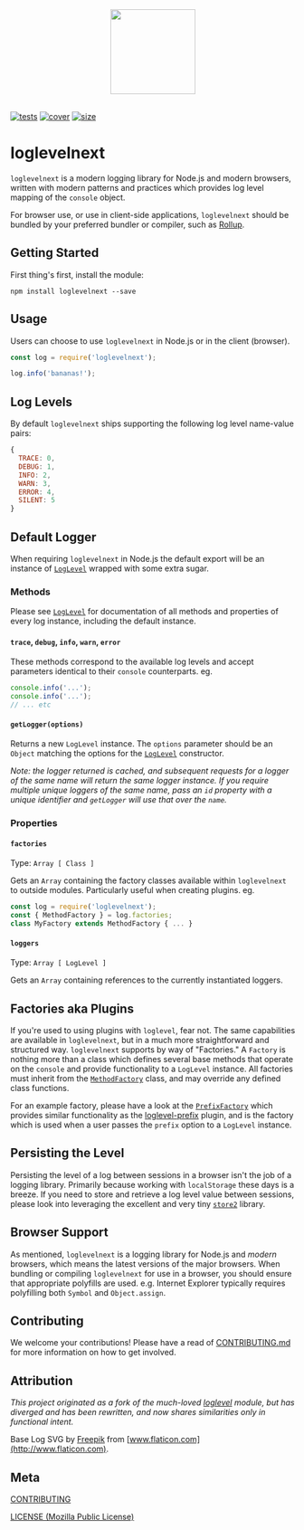 [tests]: 	https://img.shields.io/circleci/project/github/shellscape/postcss-less.svg
[tests-url]: https://circleci.com/gh/shellscape/postcss-less

[cover]: https://codecov.io/gh/shellscape/postcss-less/branch/master/graph/badge.svg
[cover-url]: https://codecov.io/gh/shellscape/postcss-less

[size]: https://packagephobia.now.sh/badge?p=postcss-less
[size-url]: https://packagephobia.now.sh/result?p=postcss-less

[loglevel]: https://githhub.com/pimterry/loglevel
[loglevelpre]: https://github.com/kutuluk/loglevel-plugin-prefix
[methodFactory]: lib/MethodFactory.js
[prefixFactory]: factory/PrefixFactory.js

<div align="center">
  <img width="150" height="150" src="http://shellscape.org/assets/images/external/loglevelnext-icon.svg">
</div>
&nbsp;  

[![tests][tests]][tests-url]
[![cover][cover]][cover-url]
[![size][size]][size-url]

# loglevelnext

`loglevelnext` is a modern logging library for Node.js and modern browsers,
written with modern patterns and practices which provides log level mapping of the
`console` object.

For browser use, or use in client-side applications, `loglevelnext` should be bundled by your preferred bundler or compiler, such as [Rollup](https://rollupjs.org).

## Getting Started

First thing's first, install the module:

```console
npm install loglevelnext --save
```

## Usage

Users can choose to use `loglevelnext` in Node.js or in the client (browser).

```js
const log = require('loglevelnext');

log.info('bananas!');
```

## Log Levels

By default `loglevelnext` ships supporting the following log level name-value
pairs:

```js
{
  TRACE: 0,
  DEBUG: 1,
  INFO: 2,
  WARN: 3,
  ERROR: 4,
  SILENT: 5
}
```

## Default Logger

When requiring `loglevelnext` in Node.js the default export will be an instance
of [`LogLevel`](docs/LogLevel.md) wrapped with some extra sugar.

### Methods

Please see [`LogLevel`](docs/LogLevel.md) for documentation of all methods and
properties of every log instance, including the default instance.

#### `trace`, `debug`, `info`, `warn`, `error`

These methods correspond to the available log levels and accept parameters
identical to their `console` counterparts. eg.

```js
console.info('...');
console.info('...');
// ... etc
```

#### `getLogger(options)`

Returns a new `LogLevel` instance. The `options` parameter should be an `Object`
matching the options for the [`LogLevel`](docs/LogLevel.md) constructor.

_Note: the logger returned is cached, and subsequent requests for a logger of
the same name will return the same logger instance. If you require multiple
unique loggers of the same name, pass an `id` property with a unique identifier
and `getLogger` will use that over the `name`._

### Properties

#### `factories`

Type: `Array [ Class ]`

Gets an `Array` containing the factory classes available within `loglevelnext`
to outside modules. Particularly useful when creating plugins. eg.

```js
const log = require('loglevelnext');
const { MethodFactory } = log.factories;
class MyFactory extends MethodFactory { ... }
```

#### `loggers`

Type: `Array [ LogLevel ]`

Gets an `Array` containing references to the currently instantiated loggers.

## Factories aka Plugins

If you're used to using plugins with `loglevel`, fear not. The same capabilities
are available in `loglevelnext`, but in a much more straightforward and structured
way. `loglevelnext` supports by way of "Factories." A `Factory` is nothing more
than a class which defines several base methods that operate on the `console`
and provide functionality to a `LogLevel` instance. All factories must inherit from the
[`MethodFactory`][methodFactory] class, and may override any defined class functions.

For an example factory, please have a look at the [`PrefixFactory`][prefixFactory]
which provides similar functionality as the [loglevel-prefix](loglevelpre) plugin,
and is the factory which is used when a user passes the `prefix` option to a
`LogLevel` instance.

## Persisting the Level

Persisting the level of a log between sessions in a browser isn't the job of a logging library. Primarily because working with `localStorage` these days is a breeze. If you need to store and retrieve a log level value between sessions, please look into leveraging the excellent and very tiny [`store2`](https://github.com/nbubna/store) library.

## Browser Support

As mentioned, `loglevelnext` is a logging library for Node.js and _modern_ browsers, which means the latest versions of the major browsers. When bundling or compiling `loglevelnext` for use in a browser, you should ensure that appropriate polyfills are used. e.g. Internet Explorer typically requires polyfilling both `Symbol` and `Object.assign`.

## Contributing

We welcome your contributions! Please have a read of [CONTRIBUTING.md](./.github/CONTRIBUTING.md) for more information on how to get involved.

## Attribution

_This project originated as a fork of the much-loved [loglevel](loglevel) module, but has diverged and has been rewritten, and now shares similarities only in functional intent._

Base Log SVG by [Freepik](http://www.freepik.com/) from [www.flaticon.com](http://www.flaticon.com).

## Meta

[CONTRIBUTING](./.github/CONTRIBUTING)

[LICENSE (Mozilla Public License)](./LICENSE)